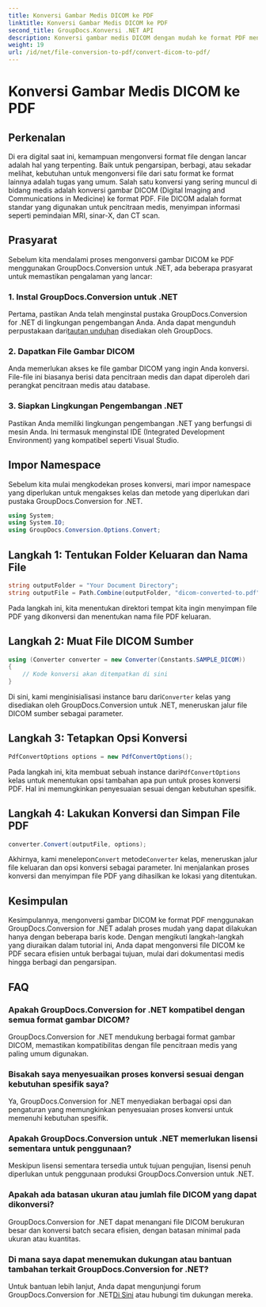 ```yaml
---
title: Konversi Gambar Medis DICOM ke PDF
linktitle: Konversi Gambar Medis DICOM ke PDF
second_title: GroupDocs.Konversi .NET API
description: Konversi gambar medis DICOM dengan mudah ke format PDF menggunakan GroupDocs.Conversion untuk .NET. Solusi konversi yang fleksibel, efisien, dan dapat disesuaikan.
weight: 19
url: /id/net/file-conversion-to-pdf/convert-dicom-to-pdf/
---
```


# Konversi Gambar Medis DICOM ke PDF

## Perkenalan
Di era digital saat ini, kemampuan mengonversi format file dengan lancar adalah hal yang terpenting. Baik untuk pengarsipan, berbagi, atau sekadar melihat, kebutuhan untuk mengonversi file dari satu format ke format lainnya adalah tugas yang umum. Salah satu konversi yang sering muncul di bidang medis adalah konversi gambar DICOM (Digital Imaging and Communications in Medicine) ke format PDF. File DICOM adalah format standar yang digunakan untuk pencitraan medis, menyimpan informasi seperti pemindaian MRI, sinar-X, dan CT scan.
## Prasyarat
Sebelum kita mendalami proses mengonversi gambar DICOM ke PDF menggunakan GroupDocs.Conversion untuk .NET, ada beberapa prasyarat untuk memastikan pengalaman yang lancar:
### 1. Instal GroupDocs.Conversion untuk .NET
 Pertama, pastikan Anda telah menginstal pustaka GroupDocs.Conversion for .NET di lingkungan pengembangan Anda. Anda dapat mengunduh perpustakaan dari[tautan unduhan](https://releases.groupdocs.com/conversion/net/) disediakan oleh GroupDocs.
### 2. Dapatkan File Gambar DICOM
Anda memerlukan akses ke file gambar DICOM yang ingin Anda konversi. File-file ini biasanya berisi data pencitraan medis dan dapat diperoleh dari perangkat pencitraan medis atau database.
### 3. Siapkan Lingkungan Pengembangan .NET
Pastikan Anda memiliki lingkungan pengembangan .NET yang berfungsi di mesin Anda. Ini termasuk menginstal IDE (Integrated Development Environment) yang kompatibel seperti Visual Studio.

## Impor Namespace
Sebelum kita mulai mengkodekan proses konversi, mari impor namespace yang diperlukan untuk mengakses kelas dan metode yang diperlukan dari pustaka GroupDocs.Conversion for .NET.
```csharp
using System;
using System.IO;
using GroupDocs.Conversion.Options.Convert;
```
## Langkah 1: Tentukan Folder Keluaran dan Nama File
```csharp
string outputFolder = "Your Document Directory";
string outputFile = Path.Combine(outputFolder, "dicom-converted-to.pdf");
```
Pada langkah ini, kita menentukan direktori tempat kita ingin menyimpan file PDF yang dikonversi dan menentukan nama file PDF keluaran.
## Langkah 2: Muat File DICOM Sumber
```csharp
using (Converter converter = new Converter(Constants.SAMPLE_DICOM))
{
    // Kode konversi akan ditempatkan di sini
}
```
 Di sini, kami menginisialisasi instance baru dari`Converter` kelas yang disediakan oleh GroupDocs.Conversion untuk .NET, meneruskan jalur file DICOM sumber sebagai parameter.
## Langkah 3: Tetapkan Opsi Konversi
```csharp
PdfConvertOptions options = new PdfConvertOptions();
```
 Pada langkah ini, kita membuat sebuah instance dari`PdfConvertOptions` kelas untuk menentukan opsi tambahan apa pun untuk proses konversi PDF. Hal ini memungkinkan penyesuaian sesuai dengan kebutuhan spesifik.
## Langkah 4: Lakukan Konversi dan Simpan File PDF
```csharp
converter.Convert(outputFile, options);
```
 Akhirnya, kami menelepon`Convert` metode`Converter` kelas, meneruskan jalur file keluaran dan opsi konversi sebagai parameter. Ini menjalankan proses konversi dan menyimpan file PDF yang dihasilkan ke lokasi yang ditentukan.

## Kesimpulan
Kesimpulannya, mengonversi gambar DICOM ke format PDF menggunakan GroupDocs.Conversion for .NET adalah proses mudah yang dapat dilakukan hanya dengan beberapa baris kode. Dengan mengikuti langkah-langkah yang diuraikan dalam tutorial ini, Anda dapat mengonversi file DICOM ke PDF secara efisien untuk berbagai tujuan, mulai dari dokumentasi medis hingga berbagi dan pengarsipan.
## FAQ
### Apakah GroupDocs.Conversion for .NET kompatibel dengan semua format gambar DICOM?
GroupDocs.Conversion for .NET mendukung berbagai format gambar DICOM, memastikan kompatibilitas dengan file pencitraan medis yang paling umum digunakan.
### Bisakah saya menyesuaikan proses konversi sesuai dengan kebutuhan spesifik saya?
Ya, GroupDocs.Conversion for .NET menyediakan berbagai opsi dan pengaturan yang memungkinkan penyesuaian proses konversi untuk memenuhi kebutuhan spesifik.
### Apakah GroupDocs.Conversion untuk .NET memerlukan lisensi sementara untuk penggunaan?
Meskipun lisensi sementara tersedia untuk tujuan pengujian, lisensi penuh diperlukan untuk penggunaan produksi GroupDocs.Conversion untuk .NET.
### Apakah ada batasan ukuran atau jumlah file DICOM yang dapat dikonversi?
GroupDocs.Conversion for .NET dapat menangani file DICOM berukuran besar dan konversi batch secara efisien, dengan batasan minimal pada ukuran atau kuantitas.
### Di mana saya dapat menemukan dukungan atau bantuan tambahan terkait GroupDocs.Conversion for .NET?
 Untuk bantuan lebih lanjut, Anda dapat mengunjungi forum GroupDocs.Conversion for .NET[Di Sini](https://forum.groupdocs.com/c/conversion/11) atau hubungi tim dukungan mereka.